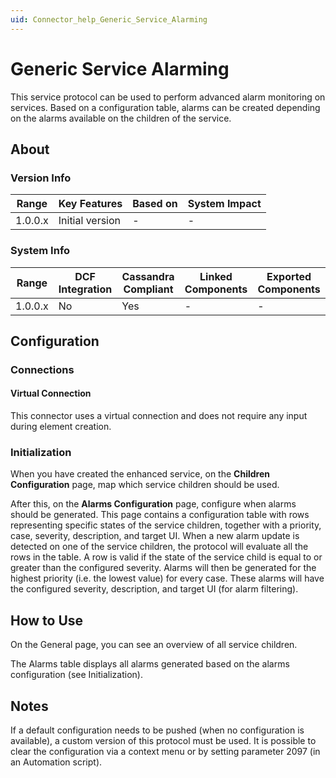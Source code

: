 ```yaml
---
uid: Connector_help_Generic_Service_Alarming
---
```


# Generic Service Alarming

This service protocol can be used to perform advanced alarm monitoring on services. Based on a configuration table, alarms can be created depending on the alarms available on the children of the service.

## About

### Version Info

| Range     | Key Features     | Based on     | System Impact     |
|-----------|------------------|--------------|-------------------|
| 1.0.0.x   | Initial version  | -            | -                 |

### System Info

| Range     | DCF Integration     | Cassandra Compliant     | Linked Components     | Exported Components     |
|-----------|---------------------|-------------------------|-----------------------|-------------------------|
| 1.0.0.x   | No                  | Yes                     | -                     | -                       |

## Configuration

### Connections

#### Virtual Connection

This connector uses a virtual connection and does not require any input during element creation.

### Initialization

When you have created the enhanced service, on the **Children Configuration** page, map which service children should be used.

After this, on the **Alarms Configuration** page, configure when alarms should be generated. This page contains a configuration table with rows representing specific states of the service children, together with a priority, case, severity, description, and target UI. When a new alarm update is detected on one of the service children, the protocol will evaluate all the rows in the table. A row is valid if the state of the service child is equal to or greater than the configured severity. Alarms will then be generated for the highest priority (i.e. the lowest value) for every case. These alarms will have the configured severity, description, and target UI (for alarm filtering).

## How to Use

On the General page, you can see an overview of all service children.

The Alarms table displays all alarms generated based on the alarms configuration (see Initialization).

## Notes

If a default configuration needs to be pushed (when no configuration is available), a custom version of this protocol must be used.
It is possible to clear the configuration via a context menu or by setting parameter 2097 (in an Automation script).
